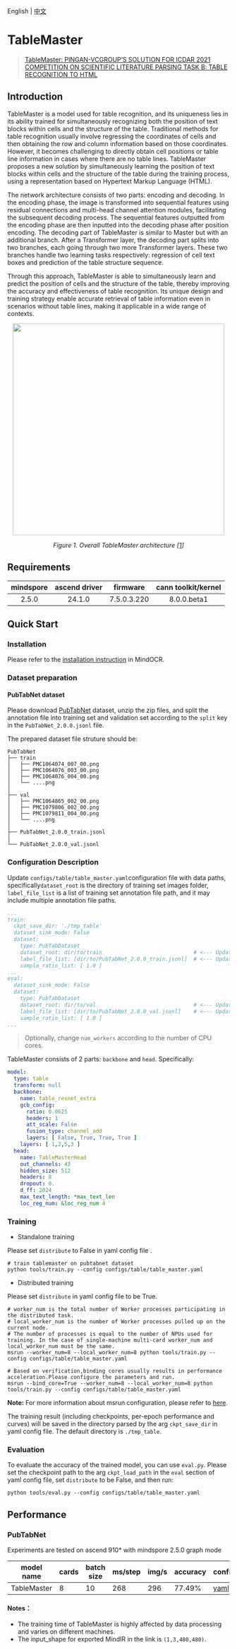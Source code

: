 English | [中文](https://github.com/mindspore-lab/mindocr/blob/main/configs/table/README_CN.md)

# TableMaster
<!--- Guideline: use url linked to abstract in ArXiv instead of PDF for fast loading.  -->

> [TableMaster: PINGAN-VCGROUP’S SOLUTION FOR ICDAR 2021 COMPETITION ON SCIENTIFIC LITERATURE PARSING TASK B: TABLE RECOGNITION TO HTML](https://arxiv.org/pdf/2105.01848.pdf)

## Introduction

<!--- Guideline: Introduce the model and architectures. Cite if you use/adopt paper explanation from others. -->

TableMaster is a model used for table recognition, and its uniqueness lies in its ability trained for simultaneously recognizing both the position of text blocks within cells and the structure of the table. Traditional methods for table recognition usually involve regressing the coordinates of cells and then obtaining the row and column information based on those coordinates. However, it becomes challenging to directly obtain cell positions or table line information in cases where there are no table lines. TableMaster proposes a new solution by simultaneously learning the position of text blocks within cells and the structure of the table during the training process, using a representation based on Hypertext Markup Language (HTML).

The network architecture consists of two parts: encoding and decoding. In the encoding phase, the image is transformed into sequential features using residual connections and multi-head channel attention modules, facilitating the subsequent decoding process. The sequential features outputted from the encoding phase are then inputted into the decoding phase after position encoding. The decoding part of TableMaster is similar to Master but with an additional branch. After a Transformer layer, the decoding part splits into two branches, each going through two more Transformer layers. These two branches handle two learning tasks respectively: regression of cell text boxes and prediction of the table structure sequence.

Through this approach, TableMaster is able to simultaneously learn and predict the position of cells and the structure of the table, thereby improving the accuracy and effectiveness of table recognition. Its unique design and training strategy enable accurate retrieval of table information even in scenarios without table lines, making it applicable in a wide range of contexts.

<p align="center">
  <img src="https://github.com/tonytonglt/mindocr-fork/assets/54050944/556ad4a5-d892-44c4-9d57-c22f6f5510fc" width=480 />
</p>
<p align="center">
  <em> Figure 1. Overall TableMaster architecture [<a href="#references">1</a>] </em>
</p>

## Requirements

| mindspore  | ascend driver  |    firmware    | cann toolkit/kernel |
|:----------:|:--------------:|:--------------:|:-------------------:|
|   2.5.0    |    24.1.0      |   7.5.0.3.220  |     8.0.0.beta1     |

## Quick Start

### Installation

Please refer to the [installation instruction](https://github.com/mindspore-lab/mindocr#installation) in MindOCR.

### Dataset preparation

#### PubTabNet dataset

Please download [PubTabNet](https://github.com/ibm-aur-nlp/PubTabNet) dataset, unzip the zip files, and split the annotation file into training set and validation set according to the `split` key in the `PubTabNet_2.0.0.jsonl` file.


The prepared dataset file struture should be:


``` text
PubTabNet
├── train
│   ├── PMC1064074_007_00.png
│   ├── PMC1064076_003_00.png
│   ├── PMC1064076_004_00.png
│   └── ....png
│  
├── val
│   ├── PMC1064865_002_00.png
│   ├── PMC1079806_002_00.png
│   ├── PMC1079811_004_00.png
│   └── ....png
│
├── PubTabNet_2.0.0_train.jsonl
│
└── PubTabNet_2.0.0_val.jsonl
```


### Configuration Description

Update `configs/table/table_master.yaml`configuration file with data paths,
specifically`dataset_root` is the directory of training set images folder, `label_file_list` is a list of training set annotation file path, and it may include multiple annotation file paths.

```yaml
...
train:
  ckpt_save_dir: './tmp_table'
  dataset_sink_mode: False
  dataset:
    type: PubTabDataset
    dataset_root: dir/to/train                             # <--- Update
    label_file_list: [dir/to/PubTabNet_2.0.0_train.jsonl]  # <--- Update
    sample_ratio_list: [ 1.0 ]
...
eval:
  dataset_sink_mode: False
  dataset:
    type: PubTabDataset
    dataset_root: dir/to/val                               # <--- Update
    label_file_list: [dir/to/PubTabNet_2.0.0_val.jsonl]    # <--- Update
    sample_ratio_list: [ 1.0 ]
...
```

> Optionally, change `num_workers` according to the number of CPU cores.



TableMaster consists of 2 parts: `backbone` and `head`. Specifically:

```yaml
model:
  type: table
  transform: null
  backbone:
    name: table_resnet_extra
    gcb_config:
      ratio: 0.0625
      headers: 1
      att_scale: False
      fusion_type: channel_add
      layers: [ False, True, True, True ]
    layers: [ 1,2,5,3 ]
  head:
    name: TableMasterHead
    out_channels: 43
    hidden_size: 512
    headers: 8
    dropout: 0.
    d_ff: 2024
    max_text_length: *max_text_len
    loc_reg_num: &loc_reg_num 4
```

### Training

* Standalone training

Please set `distribute` to False in yaml config file .

``` shell
# train tablemaster on pubtabnet dataset
python tools/train.py --config configs/table/table_master.yaml
```

* Distributed training

Please set `distribute` in yaml config file to be True.

```shell
# worker_num is the total number of Worker processes participating in the distributed task.
# local_worker_num is the number of Worker processes pulled up on the current node.
# The number of processes is equal to the number of NPUs used for training. In the case of single-machine multi-card worker_num and local_worker_num must be the same.
msrun --worker_num=8 --local_worker_num=8 python tools/train.py --config configs/table/table_master.yaml

# Based on verification,binding cores usually results in performance acceleration.Please configure the parameters and run.
msrun --bind_core=True --worker_num=8 --local_worker_num=8 python tools/train.py --config configs/table/table_master.yaml
```
**Note:** For more information about msrun configuration, please refer to [here](https://www.mindspore.cn/tutorials/experts/en/r2.3.1/parallel/msrun_launcher.html).


The training result (including checkpoints, per-epoch performance and curves) will be saved in the directory parsed by the arg `ckpt_save_dir` in yaml config file. The default directory is `./tmp_table`.

### Evaluation

To evaluate the accuracy of the trained model, you can use `eval.py`. Please set the checkpoint path to the arg `ckpt_load_path` in the `eval` section of yaml config file, set `distribute` to be False, and then run:

``` shell
python tools/eval.py --config configs/table/table_master.yaml
```

## Performance

### PubTabNet

Experiments are tested on ascend 910* with mindspore 2.5.0 graph mode
<div align="center">

| **model name** | **cards** | **batch size** | **ms/step** | **img/s** | **accuracy** | **config**  | **weight**                                                                            |
|----------------|-----------|----------------|-------------|-----------|--------------|-----------------------------------------------------|------------------------------------------------|
| TableMaster         | 8         | 10             | 268         | 296       | 77.49%       | [yaml](table_master.yaml) | [ckpt](https://download-mindspore.osinfra.cn/toolkits/mindocr/tablemaster/table_master-78bf35bb.ckpt) |
</div>

#### Notes：
- The training time of TableMaster is highly affected by data processing and varies on different machines.
- The input_shape for exported MindIR in the link is `(1,3,480,480)`.

